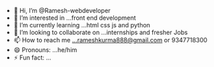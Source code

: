 - 👋 Hi, I’m @Ramesh-webdeveloper
- 👀 I’m interested in ...front end development 
- 🌱 I’m currently learning ...html css js and python 
- 💞️ I’m looking to collaborate on ...internships and fresher Jobs 
- 📫 How to reach me ...rameshkurma888@gmail.com or 9347718300
- 😄 Pronouns: ...he/him
- ⚡ Fun fact: ...

<!---
Ramesh-webdeveloper/Ramesh-webdeveloper is a ✨ special ✨ repository because its `README.md` (this file) appears on your GitHub profile.
You can click the Preview link to take a look at your changes.
--->
